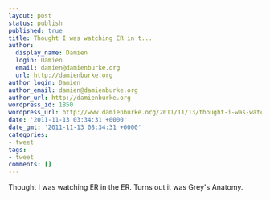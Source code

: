 ```yaml
---
layout: post
status: publish
published: true
title: Thought I was watching ER in t...
author:
  display_name: Damien
  login: Damien
  email: damien@damienburke.org
  url: http://damienburke.org
author_login: Damien
author_email: damien@damienburke.org
author_url: http://damienburke.org
wordpress_id: 1850
wordpress_url: http://www.damienburke.org/2011/11/13/thought-i-was-watching-er-in-t/
date: '2011-11-13 03:34:31 +0000'
date_gmt: '2011-11-13 08:34:31 +0000'
categories:
- tweet
tags:
- tweet
comments: []
---
```

<p>Thought I was watching ER in the ER. Turns out it was Grey's Anatomy.</p>
